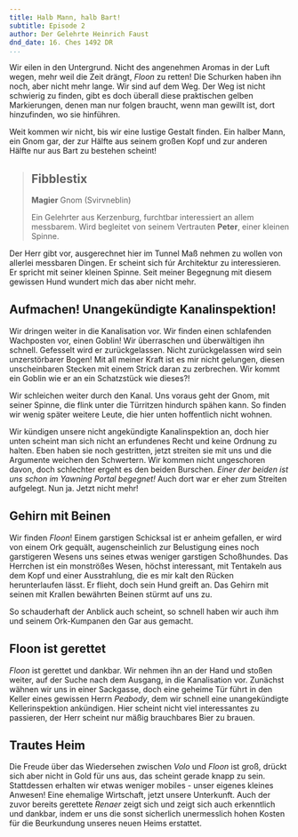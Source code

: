 ```yaml
---
title: Halb Mann, halb Bart!
subtitle: Episode 2
author: Der Gelehrte Heinrich Faust
dnd_date: 16. Ches 1492 DR
...
```


Wir eilen in den Untergrund. Nicht des angenehmen Aromas in der Luft wegen,
mehr weil die Zeit drängt, *Floon* zu retten! Die Schurken haben ihn noch,
aber nicht mehr lange. Wir sind auf dem Weg. Der Weg ist nicht schwierig zu
finden, gibt es doch überall diese praktischen gelben Markierungen, denen man
nur folgen braucht, wenn man gewillt ist, dort hinzufinden, wo sie hinführen.

Weit kommen wir nicht, bis wir eine lustige Gestalt finden. Ein halber Mann,
ein Gnom gar, der zur Hälfte aus seinem großen Kopf und zur anderen Hälfte
nur aus Bart zu bestehen scheint!

<!-- more -->

> ## Fibblestix
> **Magier** Gnom (Svirvneblin)
>
> Ein Gelehrter aus Kerzenburg, furchtbar interessiert an allem messbarem.
> Wird begleitet von seinem Vertrauten **Peter**, einer kleinen Spinne.

Der Herr gibt vor, ausgerechnet hier im Tunnel Maß nehmen zu wollen von
allerlei messbaren Dingen. Er scheint sich fúr Architektur zu interessieren.
Er spricht mit seiner kleinen Spinne. Seit meiner Begegnung mit diesem
gewissen Hund wundert mich das aber nicht mehr.

## Aufmachen! Unangekündigte Kanalinspektion!

Wir dringen weiter in die Kanalisation vor. Wir finden einen schlafenden
Wachposten vor, einen Goblin! Wir überraschen und überwältigen ihn schnell.
Gefesselt wird er zurückgelassen. Nicht zurückgelassen wird sein
unzerstörbarer Bogen! Mit all meiner Kraft ist es mir nicht gelungen, diesen
unscheinbaren Stecken mit einem Strick daran zu zerbrechen. Wir kommt ein
Goblin wie er an ein Schatzstück wie dieses?!

Wir schleichen weiter durch den Kanal. Uns voraus geht der Gnom, mit seiner
Spinne, die flink unter die Türritzen hindurch spähen kann. So finden wir
wenig später weitere Leute, die hier unten hoffentlich nicht wohnen.

Wir kündigen unsere nicht angekündigte Kanalinspektion an, doch hier unten
scheint man sich nicht an erfundenes Recht und keine Ordnung zu halten. Eben
haben sie noch gestritten, jetzt streiten sie mit uns und die Argumente
weichen den Schwertern. Wir kommen nicht ungeschoren davon, doch schlechter
ergeht es den beiden Burschen. *Einer der beiden ist uns schon im Yawning
Portal begegnet!* Auch dort war er eher zum Streiten aufgelegt. Nun ja. Jetzt
nicht mehr!

## Gehirn mit Beinen

Wir finden *Floon*! Einem garstigen Schicksal ist er anheim gefallen, er wird
von einem Ork gequält, augenscheinlich zur Belustigung eines noch garstigeren
Wesens uns seines etwas weniger garstigen Schoßhundes. Das Herrchen ist ein
monströßes Wesen, höchst interessant, mit Tentakeln aus dem Kopf und einer
Ausstrahlung, die es mir kalt den Rücken herunterlaufen lässt. Er flieht,
doch sein Hund greift an. Das Gehirn mit seinen mit Krallen bewährten Beinen
stürmt auf uns zu.

So schauderhaft der Anblick auch scheint, so schnell haben wir auch ihm und
seinem Ork-Kumpanen den Gar aus gemacht.

## Floon ist gerettet

*Floon* ist gerettet und dankbar. Wir nehmen ihn an der Hand und stoßen
weiter, auf der Suche nach dem Ausgang, in die Kanalisation vor. Zunächst
wähnen wir uns in einer Sackgasse, doch eine geheime Tür führt in den Keller
eines gewissen Herrn *Peabody*, dem wir schnell eine unangekündigte
Kellerinspektion ankündigen. Hier scheint nicht viel interessantes zu
passieren, der Herr scheint nur mäßig brauchbares Bier zu brauen.

## Trautes Heim

Die Freude über das Wiedersehen zwischen *Volo* und *Floon* ist groß, drückt
sich aber nicht in Gold für uns aus, das scheint gerade knapp zu sein.
Stattdessen erhalten wir etwas weniger mobiles - unser eigenes kleines
Anwesen! Eine ehemalige Wirtschaft, jetzt unsere Unterkunft. Auch der zuvor
bereits gerettete *Renaer* zeigt sich und zeigt sich auch erkenntlich und
dankbar, indem er uns die sonst sicherlich unermesslich hohen Kosten für die
Beurkundung unseres neuen Heims erstattet.

